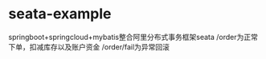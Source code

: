 # seata-example
springboot+springcloud+mybatis整合阿里分布式事务框架seata
/order为正常下单，扣减库存以及账户资金
/order/fail为异常回滚

